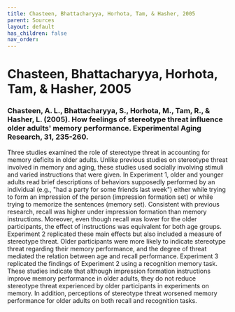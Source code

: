 ```yaml
---
title: Chasteen, Bhattacharyya, Horhota, Tam, & Hasher, 2005
parent: Sources
layout: default
has_children: false
nav_order: 
---
```


# Chasteen, Bhattacharyya, Horhota, Tam, & Hasher, 2005

### Chasteen, A. L., Bhattacharyya, S., Horhota, M., Tam, R., & Hasher, L. (2005). How feelings of stereotype threat influence older adults' memory performance. Experimental Aging Research, 31, 235-260.

Three studies examined the role of stereotype threat in accounting for memory deficits in older adults. Unlike previous studies on stereotype threat involved in memory and aging, these studies used socially involving stimuli and varied instructions that were given. In Experiment 1, older and younger adults read brief descriptions of behaviors supposedly performed by an individual (e.g., "had a party for some friends last week") either while trying to form an impression of the person (impression formation set) or while trying to memorize the sentences (memory set). Consistent with previous research, recall was higher under impression formation than memory instructions. Moreover, even though recall was lower for the older participants, the effect of instructions was equivalent for both age groups. Experiment 2 replicated these main effects but also included a measure of stereotype threat. Older participants were more likely to indicate stereotype threat regarding their memory performance, and the degree of threat mediated the relation between age and recall performance. Experiment 3 replicated the findings of Experiment 2 using a recognition memory task. These studies indicate that although impression formation instructions improve memory performance in older adults, they do not reduce stereotype threat experienced by older participants in experiments on memory. In addition, perceptions of stereotype threat worsened memory performance for older adults on both recall and recognition tasks.
